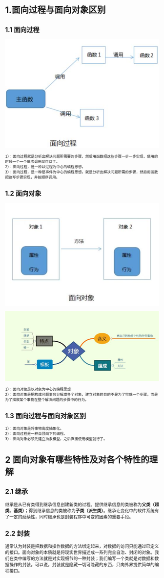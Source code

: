 # 1.面向过程与面向对象区别

## 1.1 面向过程

![](\java笔记\面向对象\image\面向过程编程.jpg)

```
1）：面向过程就是分析出解决问题所需要的步骤，然后用函数把这些步骤一步一步实现，使用的时候一个一个依次调用就可以了。
2）：面向过程，是一种以过程为中心的编程思想。
3）：面向过程，是一种是事件为中心的编程思想。就是分析出解决问题所需的步骤，然后用函数把这写步骤实现，并按顺序调用。
```

## 1.2 面向对象

![](\java笔记\面向对象\image\面向对象编程.jpg)

![](\java笔记\面向对象\image\面向对象编程特点.jpg)

```
1）：面向对象是以对象为中心的编程思想
2）：面向对象是把构成问题事务分解成各个对象，建立对象的目的不是为了完成一个步骤，而是为了描叙某个事物在整个解决问题的步骤中的行为。
```

## 1.3 面向过程与面向对象区别

```
1）：面向对象是将事物高度抽象化。
2）：面向过程是一种自顶向下的编程。
3）：面向对象必须先建立抽象模型，之后直接使用模型就行了。
```

# 2 面向对象有哪些特性及对各个特性的理解

## 2.1 继承

​	继承是从已有类得到继承信息创建新类的过程。提供继承信息的类被称为**父类（超类、基类）**；得到继承信息的类被称为**子类（派生类）**。继承让变化中的软件系统有了一定的延续性，同时继承也是封装程序中可变的因素的重要手段。

## 2.2 封装

​	通常认为封装是把数据和操作数据的方法绑定起来，对数据的访问只能通过已定义的接口。面向对象的本质就是将现实世界描述成一系列完全自治、封闭的对象。我们在类中编写的方法就是对实现细节的一种封装；我们编写一个类就是对数据和数据操作的封装。可以说，封装就是隐藏一切可隐藏的东西，只向外界提供简单的编程接口。

